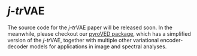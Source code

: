 # *j-tr*VAE

The source code for the *j-tr*VAE paper will be released soon. In the meanwhile, please checkout our [pyroVED package](https://github.com/ziatdinovmax/pyroVED), which has a simplified version of the *j-tr*VAE, together with multiple other variational encoder-decoder models for applications in image and spectral analyses.
